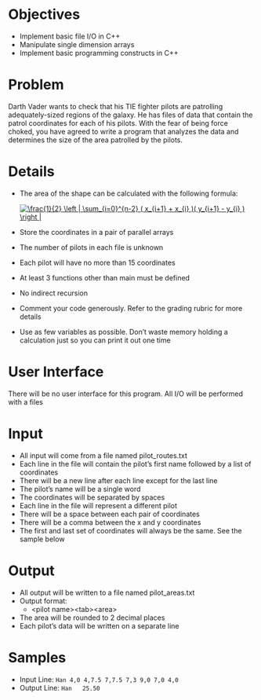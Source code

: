 # Objectives
* Implement basic file I/O in C++
* Manipulate single dimension arrays
* Implement basic programming constructs in C++

# Problem
Darth Vader wants to check that his TIE fighter pilots are patrolling adequately-sized regions of the galaxy. He has files of data that contain the patrol coordinates for each of his pilots. With the fear of being force choked, you have agreed to write a program that analyzes the data and determines the size of the area patrolled by the pilots.

# Details
* The area of the shape can be calculated with the following formula:

    <a href="https://www.codecogs.com/eqnedit.php?latex=\dpi{120}&space;\frac{1}{2}&space;\left&space;|&space;\sum_{i=0}^{n-2}&space;(&space;x_{i&plus;1}&space;&plus;&space;x_{i}&space;)(&space;y_{i&plus;1}&space;-&space;y_{i}&space;)&space;\right&space;|" target="_blank"><img src="https://latex.codecogs.com/gif.latex?\dpi{120}&space;\frac{1}{2}&space;\left&space;|&space;\sum_{i=0}^{n-2}&space;(&space;x_{i&plus;1}&space;&plus;&space;x_{i}&space;)(&space;y_{i&plus;1}&space;-&space;y_{i}&space;)&space;\right&space;|" title="\frac{1}{2} \left | \sum_{i=0}^{n-2} ( x_{i+1} + x_{i} )( y_{i+1} - y_{i} ) \right |" /></a>
* Store the coordinates in a pair of parallel arrays
* The number of pilots in each file is unknown
* Each pilot will have no more than 15 coordinates
* At least 3 functions other than main must be defined
* No indirect recursion
* Comment your code generously. Refer to the grading rubric for more details
* Use as few variables as possible. Don’t waste memory holding a calculation just so you can print it out one time

# User Interface
There will be no user interface for this program. All I/O will be performed with a files

# Input
* All input will come from a file named pilot_routes.txt
* Each line in the file will contain the pilot’s first name followed by a list of coordinates
* There will be a new line after each line except for the last line
* The pilot’s name will be a single word
* The coordinates will be separated by spaces
* Each line in the file will represent a different pilot
* There will be a space between each pair of coordinates
* There will be a comma between the x and y coordinates
* The first and last set of coordinates will always be the same. See the sample below

# Output
* All output will be written to a file named pilot_areas.txt
* Output format:
  * &lt;pilot name>&lt;tab>&lt;area>
* The area will be rounded to 2 decimal places
* Each pilot’s data will be written on a separate line

# Samples
* Input Line: `Han 4,0 4,7.5 7,7.5 7,3 9,0 7,0 4,0`
* Output Line: `Han   25.50`

